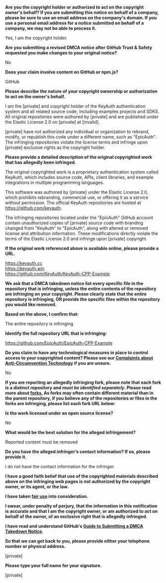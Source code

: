 **Are you the copyright holder or authorized to act on the copyright owner's behalf? If you are submitting this notice on behalf of a company, please be sure to use an email address on the company's domain. If you use a personal email address for a notice submitted on behalf of a company, we may not be able to process it.**

Yes, I am the copyright holder.

**Are you submitting a revised DMCA notice after GitHub Trust & Safety requested you make changes to your original notice?**

No

**Does your claim involve content on GitHub or npm.js?**

GitHub

**Please describe the nature of your copyright ownership or authorization to act on the owner's behalf.**

I am the [private] and copyright holder of the KeyAuth authentication system and all related source code, including examples projects and SDKS. All original repositories were authored by [private] and are published under the Elastic License 2.0 on [private] at [invalid].

[private] have not authorized any individual or organization to rebrand, modify, or republish this code under a different name, such as "EpicAuth". The infringing repositories violate the license terms and infringe upon [private] exclusive rights as the copyright holder.

**Please provide a detailed description of the original copyrighted work that has allegedly been infringed.**

The original copyrighted work is a proprietary authentication system called KeyAuth, which includes source code, APIs, client libraries, and example integrations in multiple programming languages.

This software was authored by [private] under the Elastic License 2.0, which prohibits rebranding, commercial use, or offering it as a service without permission. The official KeyAuth repositories are hosted at https://github.com/keyauth.

The infringing repositories located under the "EpicAuth" GitHub account contain unauthorized copies of [private] source code with branding changed from "KeyAuth" to "EpicAuth", along with altered or removed license and attribution information. These modifications directly violate the terms of the Elastic License 2.0 and infringe upon [private] copyright.

**If the original work referenced above is available online, please provide a URL.**

https://keyauth.cc  
https://keyauth.win  
https://github.com/KeyAuth/KeyAuth-CPP-Example

**We ask that a DMCA takedown notice list every specific file in the repository that is infringing, unless the entire contents of the repository are infringing on your copyright. Please clearly state that the entire repository is infringing, OR provide the specific files within the repository you would like removed.**

**Based on the above, I confirm that:**

The entire repository is infringing

**Identify the full repository URL that is infringing:**

https://github.com/EpicAuth/EpicAuth-CPP-Example

**Do you claim to have any technological measures in place to control access to your copyrighted content? Please see our <a href="https://docs.github.com/articles/guide-to-submitting-a-dmca-takedown-notice#complaints-about-anti-circumvention-technology">Complaints about Anti-Circumvention Technology</a> if you are unsure.**

No

**If you are reporting an allegedly infringing fork, please note that each fork is a distinct repository and <i>must be identified separately</i>. Please read more about <a href="https://docs.github.com/articles/dmca-takedown-policy#b-what-about-forks-or-whats-a-fork">forks.</a> As forks may often contain different material than in the parent repository, if you believe any of the repositories or files in the forks are infringing, please list each fork URL below:**

**Is the work licensed under an open source license?**

No

**What would be the best solution for the alleged infringement?**

Reported content must be removed

**Do you have the alleged infringer’s contact information? If so, please provide it.**

I do not have the contact information for the infringer.

**I have a good faith belief that use of the copyrighted materials described above on the infringing web pages is not authorized by the copyright owner, or its agent, or the law.**

**I have taken <a href="https://www.lumendatabase.org/topics/22">fair use</a> into consideration.**

**I swear, under penalty of perjury, that the information in this notification is accurate and that I am the copyright owner, or am authorized to act on behalf of the owner, of an exclusive right that is allegedly infringed.**

**I have read and understand GitHub's <a href="https://docs.github.com/articles/guide-to-submitting-a-dmca-takedown-notice/">Guide to Submitting a DMCA Takedown Notice</a>.**

**So that we can get back to you, please provide either your telephone number or physical address.**

[private]

**Please type your full name for your signature.**

[private]
